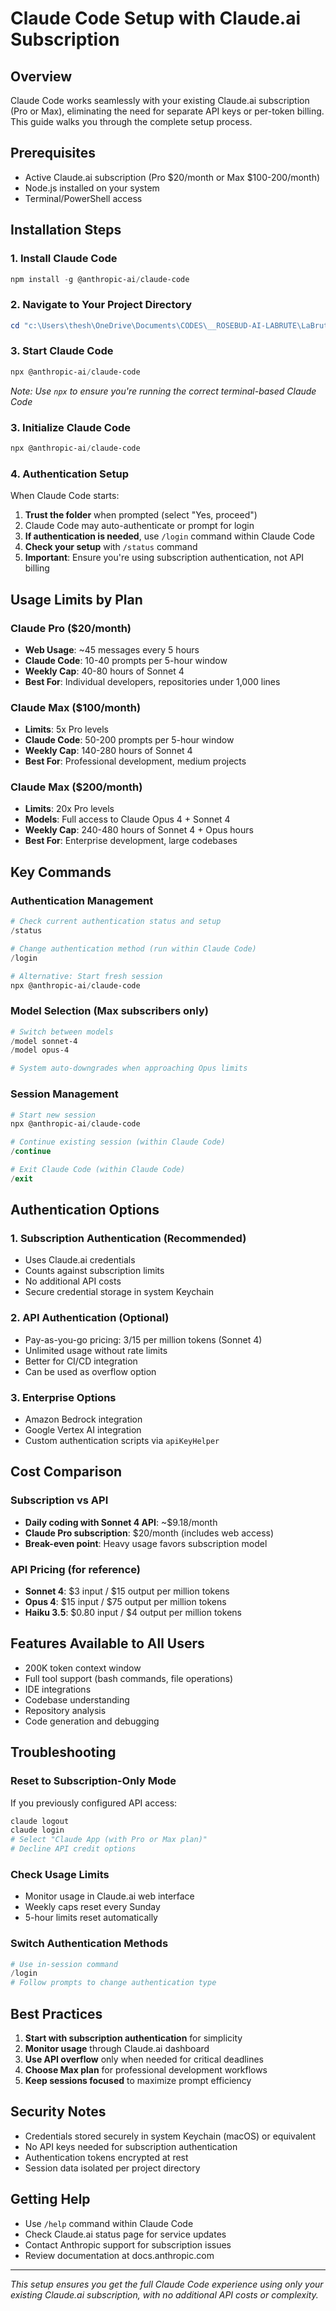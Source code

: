 # Claude Code Setup with Claude.ai Subscription

## Overview
Claude Code works seamlessly with your existing Claude.ai subscription (Pro or Max), eliminating the need for separate API keys or per-token billing. This guide walks you through the complete setup process.

## Prerequisites
- Active Claude.ai subscription (Pro $20/month or Max $100-200/month)
- Node.js installed on your system
- Terminal/PowerShell access

## Installation Steps

### 1. Install Claude Code
```powershell
npm install -g @anthropic-ai/claude-code
```

### 2. Navigate to Your Project Directory
```powershell
cd "c:\Users\thesh\OneDrive\Documents\CODES\__ROSEBUD-AI-LABRUTE\LaBrute Reborn - Arena Combat-Strengthen guaranteed hit and dodge feedback systems (1)"
```

### 3. Start Claude Code
```powershell
npx @anthropic-ai/claude-code
```
*Note: Use `npx` to ensure you're running the correct terminal-based Claude Code*

### 3. Initialize Claude Code
```powershell
npx @anthropic-ai/claude-code
```

### 4. Authentication Setup
When Claude Code starts:
1. **Trust the folder** when prompted (select "Yes, proceed")
2. Claude Code may auto-authenticate or prompt for login
3. **If authentication is needed**, use `/login` command within Claude Code
4. **Check your setup** with `/status` command
5. **Important**: Ensure you're using subscription authentication, not API billing

## Usage Limits by Plan

### Claude Pro ($20/month)
- **Web Usage**: ~45 messages every 5 hours
- **Claude Code**: 10-40 prompts per 5-hour window
- **Weekly Cap**: 40-80 hours of Sonnet 4
- **Best For**: Individual developers, repositories under 1,000 lines

### Claude Max ($100/month)
- **Limits**: 5x Pro levels
- **Claude Code**: 50-200 prompts per 5-hour window
- **Weekly Cap**: 140-280 hours of Sonnet 4
- **Best For**: Professional development, medium projects

### Claude Max ($200/month)
- **Limits**: 20x Pro levels
- **Models**: Full access to Claude Opus 4 + Sonnet 4
- **Weekly Cap**: 240-480 hours of Sonnet 4 + Opus hours
- **Best For**: Enterprise development, large codebases

## Key Commands

### Authentication Management
```powershell
# Check current authentication status and setup
/status

# Change authentication method (run within Claude Code)
/login

# Alternative: Start fresh session
npx @anthropic-ai/claude-code
```

### Model Selection (Max subscribers only)
```powershell
# Switch between models
/model sonnet-4
/model opus-4

# System auto-downgrades when approaching Opus limits
```

### Session Management
```powershell
# Start new session
npx @anthropic-ai/claude-code

# Continue existing session (within Claude Code)
/continue

# Exit Claude Code (within Claude Code)
/exit
```

## Authentication Options

### 1. Subscription Authentication (Recommended)
- Uses Claude.ai credentials
- Counts against subscription limits
- No additional API costs
- Secure credential storage in system Keychain

### 2. API Authentication (Optional)
- Pay-as-you-go pricing: $3/$15 per million tokens (Sonnet 4)
- Unlimited usage without rate limits
- Better for CI/CD integration
- Can be used as overflow option

### 3. Enterprise Options
- Amazon Bedrock integration
- Google Vertex AI integration
- Custom authentication scripts via `apiKeyHelper`

## Cost Comparison

### Subscription vs API
- **Daily coding with Sonnet 4 API**: ~$9.18/month
- **Claude Pro subscription**: $20/month (includes web access)
- **Break-even point**: Heavy usage favors subscription model

### API Pricing (for reference)
- **Sonnet 4**: $3 input / $15 output per million tokens
- **Opus 4**: $15 input / $75 output per million tokens
- **Haiku 3.5**: $0.80 input / $4 output per million tokens

## Features Available to All Users
- 200K token context window
- Full tool support (bash commands, file operations)
- IDE integrations
- Codebase understanding
- Repository analysis
- Code generation and debugging

## Troubleshooting

### Reset to Subscription-Only Mode
If you previously configured API access:
```powershell
claude logout
claude login
# Select "Claude App (with Pro or Max plan)"
# Decline API credit options
```

### Check Usage Limits
- Monitor usage in Claude.ai web interface
- Weekly caps reset every Sunday
- 5-hour limits reset automatically

### Switch Authentication Methods
```powershell
# Use in-session command
/login
# Follow prompts to change authentication type
```

## Best Practices

1. **Start with subscription authentication** for simplicity
2. **Monitor usage** through Claude.ai dashboard
3. **Use API overflow** only when needed for critical deadlines
4. **Choose Max plan** for professional development workflows
5. **Keep sessions focused** to maximize prompt efficiency

## Security Notes
- Credentials stored securely in system Keychain (macOS) or equivalent
- No API keys needed for subscription authentication
- Authentication tokens encrypted at rest
- Session data isolated per project directory

## Getting Help
- Use `/help` command within Claude Code
- Check Claude.ai status page for service updates
- Contact Anthropic support for subscription issues
- Review documentation at docs.anthropic.com

---

*This setup ensures you get the full Claude Code experience using only your existing Claude.ai subscription, with no additional API costs or complexity.*
